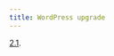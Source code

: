 ```yaml
---
title: WordPress upgrade
---
```


[2.1](http://www.wincent.com/knowledge-base/Upgrading_from_WordPress_2.0.7_to_2.1_using_Subversion).

